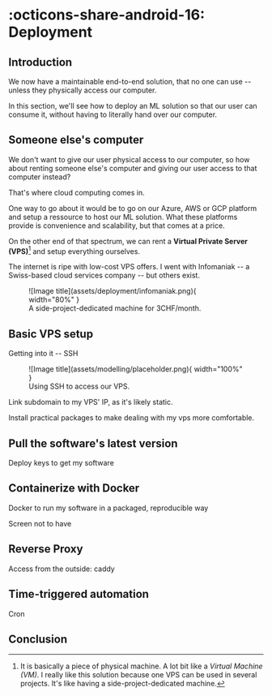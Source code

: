 # :octicons-share-android-16: Deployment

## Introduction

We now have a maintainable end-to-end solution, that no one can use -- unless they physically access our computer.

In this section, we'll see how to deploy an ML solution so that our user can consume it, without having to literally hand over our computer.

## Someone else's computer

We don't want to give our user physical access to our computer, so how about renting someone else's computer and giving our user access to that computer instead? 

That's where cloud computing comes in.

One way to go about it would be to go on our Azure, AWS or GCP platform and setup a ressource to host our ML solution. What these platforms provide is convenience and scalability, but that comes at a price.

On the other end of that spectrum, we can rent a **Virtual Private Server (VPS)**[^1] and setup everything ourselves.

[^1]: It is basically a piece of physical machine. A lot bit like a _Virtual Machine (VM)_. I really like this solution because one VPS can be used in several projects. It's like having a side-project-dedicated machine.

The internet is ripe with low-cost VPS offers. I went with Infomaniak -- a Swiss-based cloud services company -- but others exist.

<figure markdown="span">
  ![Image title](assets/deployment/infomaniak.png){ width="80%" }
  <figcaption>A side-project-dedicated machine for 3CHF/month.</figcaption>
</figure>

## Basic VPS setup

Getting into it -- SSH

<figure markdown="span">
  ![Image title](assets/modelling/placeholder.png){ width="100%" }
  <figcaption>Using SSH to access our VPS.</figcaption>
</figure>


Link subdomain to my VPS' IP, as it's likely static.

Install practical packages to make dealing with my vps more comfortable.

## Pull the software's latest version

Deploy keys to get my software

## Containerize with Docker

Docker to run my software in a packaged, reproducible way

Screen not to have 

## Reverse Proxy

Access from the outside: caddy

## Time-triggered automation

Cron

## Conclusion
